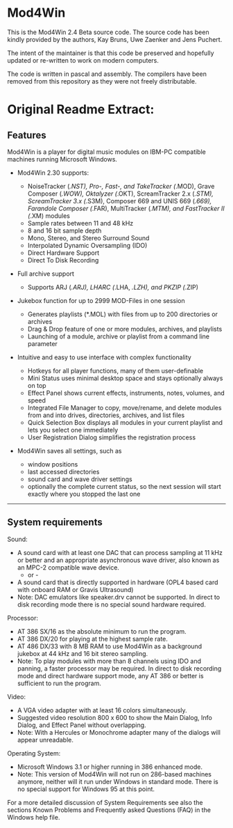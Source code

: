 # Mod4Win

This is the Mod4Win 2.4 Beta source code.
The source code has been kindly provided by the authors, Kay Bruns,
Uwe Zaenker and Jens Puchert.

The intent of the maintainer is that this code be preserved and hopefully 
updated or re-written to work on modern computers.

The code is written in pascal and assembly. The compilers have been removed
from this repository as they were not freely distributable.


# Original Readme Extract:

Features
--------

Mod4Win is a player for digital music modules on IBM-PC compatible machines 
running Microsoft Windows.

- Mod4Win 2.30 supports:
  * NoiseTracker (*.NST), Pro-, Fast-, and TakeTracker (*.MOD), Grave Composer 
    (*.WOW), Oktalyzer (*.OKT), ScreamTracker 2.x (*.STM), ScreamTracker 3.x 
    (*.S3M), Composer 669 and UNIS 669 (*.669), Farandole Composer (*.FAR), 
    MultiTracker (*.MTM), and FastTracker II (*.XM) modules
  * Sample rates between 11 and 48 kHz
  * 8 and 16 bit sample depth
  * Mono, Stereo, and Stereo Surround Sound
  * Interpolated Dynamic Oversampling (IDO)
  * Direct Hardware Support
  * Direct To Disk Recording

- Full archive support
  * Supports ARJ (*.ARJ), LHARC (*.LHA, *.LZH), and PKZIP (*.ZIP)

- Jukebox function for up to 2999 MOD-Files in one session
  * Generates playlists (*.MOL) with files from up to 200 directories or 
    archives
  * Drag & Drop feature of one or more modules, archives, and playlists
  * Launching of a module, archive or playlist from a command line parameter

- Intuitive and easy to use interface with complex functionality
  * Hotkeys for all player functions, many of them user-definable
  * Mini Status uses minimal desktop space and stays optionally always on top
  * Effect Panel shows current effects, instruments, notes, volumes, and speed
  * Integrated File Manager to copy, move/rename, and delete modules from and 
    into drives, directories, archives, and list files
  * Quick Selection Box displays all modules in your current playlist and lets 
    you select one immediately
  * User Registration Dialog simplifies the registration process

- Mod4Win saves all settings, such as
  * window positions
  * last accessed directories
  * sound card and wave driver settings
  * optionally the complete current status, so the next session will start 
    exactly where you stopped the last one
_______________________________________________________________________________

System requirements
-------------------

Sound:
- A sound card with at least one DAC that can process sampling at 11 kHz or 
  better and an appropriate asynchronous wave driver, also known as an MPC-2 
  compatible wave device.
  - or -
- A sound card that is directly supported in hardware (OPL4 based card with
  onboard RAM or Gravis Ultrasound)
- Note: DAC emulators like speaker.drv cannot be supported.  In direct to disk
  recording mode there is no special sound hardware required.

Processor:
- AT 386 SX/16 as the absolute minimum to run the program.
- AT 386 DX/20 for playing at the highest sample rate.
- AT 486 DX/33 with 8 MB RAM to use Mod4Win as a background jukebox at 44 kHz 
  and 16 bit stereo sampling.
- Note: To play modules with more than 8 channels using IDO and panning, a 
  faster processor may be required.  In direct to disk recording mode and
  direct hardware support mode, any AT 386 or better is sufficient to run the
  program.

Video:
- A VGA video adapter with at least 16 colors simultaneously.
- Suggested video resolution 800 x 600 to show the Main Dialog, Info Dialog, 
  and Effect Panel without overlapping.
- Note: With a Hercules or Monochrome adapter many of the dialogs will 
  appear unreadable.

Operating System:
- Microsoft Windows 3.1 or higher running in 386 enhanced mode.
- Note: This version of Mod4Win will not run on 286-based machines anymore, 
  neither will it run under Windows in standard mode.  There is no special
  support for Windows 95 at this point.

For a more detailed discussion of System Requirements see also the sections
Known Problems and Frequently asked Questions (FAQ) in the Windows help file.
